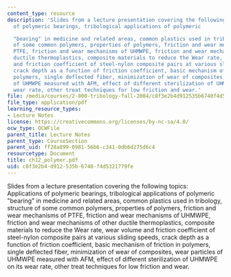 ```yaml
---
content_type: resource
description: 'Slides from a lecture presentation covering the following topics: Applications
  of polymeric bearings, tribological applications of polymeric

  "bearing" in medicine and related areas, common plastics used in tribology, structure
  of some common polymers, properties of polymers, friction and wear mechanisms of
  PTFE, friction and wear mechanisms of UHMWPE, friction and wear mechanisms of other
  ductile thermoplastics, composite materials to reduce the Wear rate, wear volume
  and friction coefficient of steel-nylon composite pairs at various sliding speeds,
  crack depth as a function of friction coefficient, basic mechanism of friction in
  polymers, single deflected fiber, minimization of wear of composites, wear particles
  of UHMWPE measured with AFM, effect of different sterilization of UHMWPE on its
  wear rate, other treat techniques for low friction and wear.'
file: /media/courses/2-800-tribology-fall-2004/c8f3e2b4d912535b6740f4d5321779fe_ch12_polymer.pdf
file_type: application/pdf
learning_resource_types:
- Lecture Notes
license: https://creativecommons.org/licenses/by-nc-sa/4.0/
ocw_type: OCWFile
parent_title: Lecture Notes
parent_type: CourseSection
parent_uid: ff28a899-0981-56b6-c341-0db6d275d6c4
resourcetype: Document
title: ch12_polymer.pdf
uid: c8f3e2b4-d912-535b-6740-f4d5321779fe
---
```

Slides from a lecture presentation covering the following topics: Applications of polymeric bearings, tribological applications of polymeric
"bearing" in medicine and related areas, common plastics used in tribology, structure of some common polymers, properties of polymers, friction and wear mechanisms of PTFE, friction and wear mechanisms of UHMWPE, friction and wear mechanisms of other ductile thermoplastics, composite materials to reduce the Wear rate, wear volume and friction coefficient of steel-nylon composite pairs at various sliding speeds, crack depth as a function of friction coefficient, basic mechanism of friction in polymers, single deflected fiber, minimization of wear of composites, wear particles of UHMWPE measured with AFM, effect of different sterilization of UHMWPE on its wear rate, other treat techniques for low friction and wear.